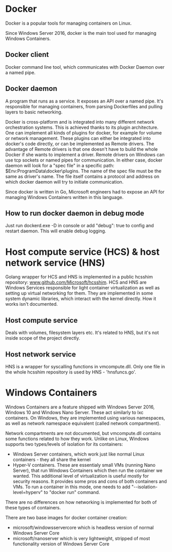 # Docker

Docker is a popular tools for managing containers on Linux.

Since Windows Server 2016, docker is the main tool used for managing Windows Containers.

## Docker client

Docker command line tool, which communicates with Docker Daemon over a named pipe.

## Docker daemon

A program that runs as a service. It exposes an API over a named pipe. It's responsible for managing containers, from parsing Dockerfiles and pulling layers to basic networking.

Docker is cross-platform and is integrated into many different network orchestration systems. This is achieved thanks to its plugin architecture. One can implement all kinds of plugins for docker, for example for volume or network management. These plugins can either be integrated into docker's code directly, or can be implemented as Remote drivers. The advantage of Remote drivers is that one doesn't have to build the whole Docker if she wants to implement a driver. Remote drivers on Windows can use tcp sockets or named pipes for communication. In either case, docker daemon will look for a "spec file" in a specific path: $Env:ProgramData\docker\plugins\. The name of the spec file must be the same as driver's name. The file itself contains a protocol and address on which docker daemon will try to initiate communication.

Since docker is written in Go, Microsoft engineers had to expose an API for managing Windows Containers written in this language. 

## How to run docker daemon in debug mode

Just run dockerd.exe -D in console or add "debug": true to config and restart daemon. This will enable debug logging.

# Host compute service (HCS) & host network service (HNS)

Golang wrapper for HCS and HNS is implemented in a public hcsshim repository: www.github.com/Microsoft/hcsshim. HCS and HNS are Windows Services responsible for light container virtualization as well as setting up virtual networking for them. They are implemented in some system dynamic libraries, which interact with the kernel directly. How it works isn't documented.

## Host compute service

Deals with volumes, filesystem layers etc. It's related to HNS, but it's not inside scope of the project directly.

## Host network service

HNS is a wrapper for syscalling functions in vmcompute.dll. Only one file in the whole hcsshim repository is used by HNS - 'hnsfuncs.go'.

# Windows Containers

Windows Containers are a feature shipped with Windows Server 2016, Windows 10 and Windows Nano Server. These act similarly to lxc containers. On Windows, they are implemented using various namespaces, as well as network namespace equivalent (called network compartment).

Network compartments are not documented, but vmcompute.dll contains some functions related to how they work.
Unlike on Linux, Windows supports two types/levels of isolation for its containers:
* Windows Server containers, which work just like normal Linux containers - they all share the kernel
* Hyper-V containers. These are essentialy small VMs (running Nano Server), that run Windows Containers which then run the container we wanted. This additional level of virtualization is useful mostly for security reasons. It provides some pros and cons of both containers and VMs. To run a container in this mode, one needs to add "--isolation-level=hyperv" to "docker run" command.

There are no differences on how networking is implemented for both of these types of containers.

There are two base images for docker container creation:

* microsoft/windowsservercore which is headless version of normal Windows Server Core
* microsoft/nanoserver which is very lightweight, stripped of most functionality version of Windows Server Core
